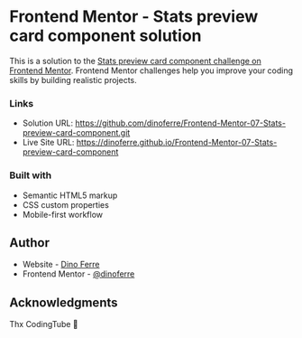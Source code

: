 # Frontend Mentor - Stats preview card component solution
This is a solution to the [Stats preview card component challenge on Frontend Mentor](https://www.frontendmentor.io/challenges/stats-preview-card-component-8JqbgoU62). Frontend Mentor challenges help you improve your coding skills by building realistic projects. 

### Links
- Solution URL: https://github.com/dinoferre/Frontend-Mentor-07-Stats-preview-card-component.git
- Live Site URL: https://dinoferre.github.io/Frontend-Mentor-07-Stats-preview-card-component

### Built with
- Semantic HTML5 markup
- CSS custom properties
- Mobile-first workflow

## Author
- Website - [Dino Ferre](https://github.com/dinoferre)
- Frontend Mentor - [@dinoferre](https://www.frontendmentor.io/profile/dinoferre)

## Acknowledgments
Thx CodingTube 💖